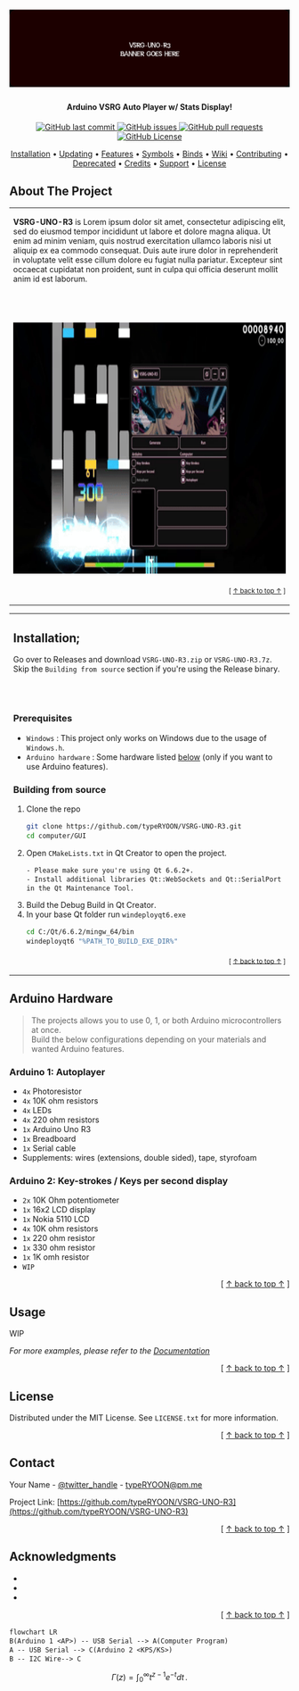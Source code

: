 <a name="readme-top"></a>
<h1 align="center">
  <a href="https://github.com/typeRYOON/VSRG-UNO-R3/"><img src="https://raw.githubusercontent.com/typeRYOON/VSRG-UNO-R3/master/res/github/banner.svg" alt="Preview"></a>
</h1>

<h4 align="center">Arduino VSRG Auto Player w/ Stats Display!</h4>

<p align="center">
    <a href="https://github.com/typeRYOON/VSRG-UNO-R3/commits/master">
    <img src="https://img.shields.io/github/last-commit/typeRYOON/VSRG-UNO-R3.svg?style=flat-square&logo=github&logoColor=white"
         alt="GitHub last commit">
    <a href="https://github.com/typeRYOON/VSRG-UNO-R3/issues">
    <img src="https://img.shields.io/github/issues-raw/typeRYOON/VSRG-UNO-R3.svg?style=flat-square&logo=github&logoColor=white"
         alt="GitHub issues">
    <a href="https://github.com/typeRYOON/VSRG-UNO-R3/pulls">
    <img src="https://img.shields.io/github/issues-pr-raw/typeRYOON/VSRG-UNO-R3.svg?style=flat-square&logo=github&logoColor=white"
         alt="GitHub pull requests">
    <a href="https://github.com/typeRYOON/VSRG-UNO-R3/blob/master/LICENSE.md">
    <img src="https://img.shields.io/github/license/typeRYOON/VSRG-UNO-R3.svg?style=flat-square&logo=github&logoColor=white"
         alt="GitHub License">
</p>

<p align="center">
  <a href="#installation">Installation</a> •
  <a href="#updating">Updating</a> •
  <a href="#features">Features</a> •
  <a href="#symbols">Symbols</a> •
  <a href="#binds">Binds</a> •
  <a href="#wiki">Wiki</a> •
  <a href="#contributing">Contributing</a> •
  <a href="#deprecated">Deprecated</a> •
  <a href="#credits">Credits</a> •
  <a href="#support">Support</a> •
  <a href="#license">License</a>
</p>


<!-- ABOUT THE PROJECT -->
## About The Project
<table><tr><td>  

**VSRG-UNO-R3** is Lorem ipsum dolor sit amet, consectetur adipiscing elit, sed do eiusmod tempor incididunt ut labore et dolore magna aliqua. Ut enim ad minim veniam, quis nostrud exercitation ullamco laboris nisi ut 
aliquip ex ea commodo consequat. Duis aute irure dolor in reprehenderit in voluptate velit esse cillum dolore eu fugiat nulla pariatur. Excepteur sint occaecat cupidatat non proident, sunt in culpa qui officia deserunt 
mollit anim id est laborum.<h1></h1><br>
<p align="center">
  <a href="https://github.com/typeRYOON/VSRG-UNO-R3/">
    <img src="res/github/preview.gif" alt="Preview" width="800" height="450"/>
  </a>
</p>
<p align="right">
<sub>[ <a href="#readme-top">↑ back to top ↑</a> ]  </sub>
</p>

</table></tr></td>

<!-- Installation -->
<table><tr><td>  

## Installation;
Go over to Releases and download `VSRG-UNO-R3.zip` or `VSRG-UNO-R3.7z`.  
Skip the `Building from source` section if you're using the Release binary.

&emsp;&emsp;&emsp;&emsp;&emsp;&emsp;&emsp;&emsp;&emsp;&emsp;&emsp;&emsp;&emsp;&emsp;&emsp;&emsp;&emsp;&emsp;&emsp;&emsp;&emsp;&emsp;&emsp;&emsp;&emsp;&emsp;&emsp;&emsp;&emsp;&emsp;&emsp;&emsp;&emsp;&emsp;
<h1></h1>

### Prerequisites  
* `Windows` : This project only works on Windows due to the usage of `Windows.h`.  
* `Arduino hardware` : Some hardware listed [below](#arduino-hardware) (only if you want to use Arduino features).

### Building from source

1. Clone the repo
   ```sh
   git clone https://github.com/typeRYOON/VSRG-UNO-R3.git
   cd computer/GUI
   ```
2. Open `CMakeLists.txt` in Qt Creator to open the project.
   ```
   - Please make sure you're using Qt 6.6.2+.
   - Install additional libraries Qt::WebSockets and Qt::SerialPort in the Qt Maintenance Tool.
   ```
3. Build the Debug Build in Qt Creator.
4. In your base Qt folder run `windeployqt6.exe`  
   ```sh
   cd C:/Qt/6.6.2/mingw_64/bin
   windeployqt6 "%PATH_TO_BUILD_EXE_DIR%"
   ```
<p align="right">
  <sub>[ <a href="#readme-top">↑ back to top ↑</a> ]  </sub>
</p>
</table></tr></td>  

## Arduino Hardware  
> The projects allows you to use 0, 1, or both Arduino microcontrollers at once.  
> Build the below configurations depending on your materials and wanted Arduino features.  

### Arduino 1: Autoplayer  
* `4x` Photoresistor
* `4x` 10K ohm resistors
* `4x` LEDs
* `4x` 220 ohm resistors
* `1x` Arduino Uno R3
* `1x` Breadboard
* `1x` Serial cable
* Supplements: wires (extensions, double sided), tape, styrofoam

### Arduino 2: Key-strokes / Keys per second display
* `2x` 10K Ohm potentiometer  
* `1x` 16x2 LCD display
* `1x` Nokia 5110 LCD
* `4x` 10K ohm resistors
* `1x` 220 ohm resistor
* `1x` 330 ohm resistor
* `1x` 1K omh resistor
* `WIP`

<p align="right">[ <a href="#readme-top">↑ back to top ↑</a> ]</p>  

<!-- USAGE EXAMPLES -->
## Usage
WIP

_For more examples, please refer to the [Documentation](https://example.com)_

<p align="right">[ <a href="#readme-top">↑ back to top ↑</a> ]</p>  

<!-- LICENSE -->
## License

Distributed under the MIT License. See `LICENSE.txt` for more information.

<p align="right">[ <a href="#readme-top">↑ back to top ↑</a> ]</p>  



<!-- CONTACT -->
## Contact

Your Name - [@twitter_handle](https://twitter.com/twitter_handle) - typeRYOON@pm.me

Project Link: [https://github.com/typeRYOON/VSRG-UNO-R3](https://github.com/typeRYOON/VSRG-UNO-R3)

<p align="right">[ <a href="#readme-top">↑ back to top ↑</a> ]</p>  



<!-- ACKNOWLEDGMENTS -->
## Acknowledgments

* []()
* []()
* []()

<p align="right">[ <a href="#readme-top">↑ back to top ↑</a> ]</p>  


```mermaid
flowchart LR
B(Arduino 1 <AP>) -- USB Serial --> A(Computer Program)
A -- USB Serial --> C(Arduino 2 <KPS/KS>)
B -- I2C Wire--> C
```

$$
\Gamma(z) = \int_0^\infty t^{z-1}e^{-t}dt\,.
$$


<!-- MARKDOWN LINKS & IMAGES -->
<!-- https://www.markdownguide.org/basic-syntax/#reference-style-links -->
[product-screenshot]: images/screenshot.png  
[Qt]: https://img.shields.io/badge/Qt-%23217346.svg?style=for-the-badge&logo=Qt&logoColor=white  
[Qt-url]: https://www.qt.io/  
[C++]: https://img.shields.io/badge/c++-%2300599C.svg?style=for-the-badge&logo=c%2B%2B&logoColor=white  
[C++-url]: https://isocpp.org/  
[LaTeX]: https://img.shields.io/badge/latex-%23008080.svg?style=for-the-badge&logo=latex&logoColor=white  
[LaTeX-url]: https://www.latex-project.org/  
[Markdown]: https://img.shields.io/badge/markdown-%23000000.svg?style=for-the-badge&logo=markdown&logoColor=white  
[Markdown-url]: https://www.markdownguide.org/  
[Windows]: https://img.shields.io/badge/Windows-0078D6?style=for-the-badge&logo=windows&logoColor=white  
[Windows-url]: https://www.microsoft.com/en-us/windows
[Arduino]: https://img.shields.io/badge/-Arduino-00979D?style=for-the-badge&logo=Arduino&logoColor=white  
[Arduino-url]: https://www.arduino.cc/  
